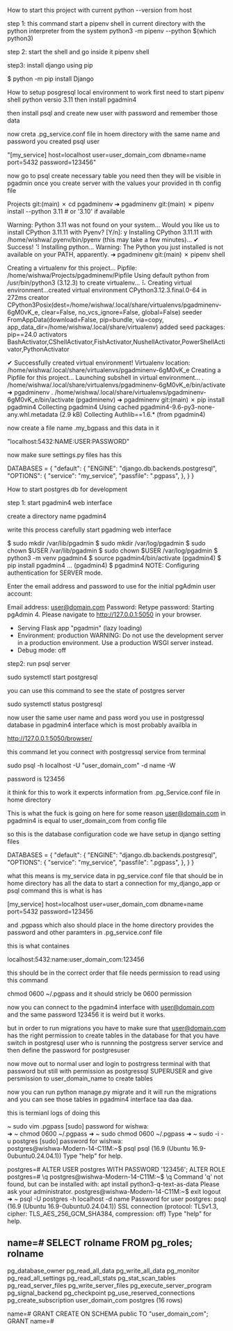 How to start this project with current python --version from host 


step 1: this command start a pipenv shell in current directory with the python interpreter from the system
python3 -m pipenv --python $(which python3)

step 2: start the shell and go inside it
pipenv shell

step3:
install django using pip

$ python -m pip install Django



How to setup posgresql local environment to work first need to start pipenv shell python versio 3.11 then install pgadmin4 

then install psql and create new user with password and remember those data

now creta .pg_service.conf file in hoem directory with the same name and password you created psql user

"[my_service]
host=localhost
user=user_domain_com
dbname=name
port=5432
password=123456"

now go to psql create necessary table you need then they will be visible in pgadmin once you create server with the values your provided in th config file 

Projects git:(main) ✗ cd pgadminenv 
➜  pgadminenv git:(main) ✗ pipenv install --python 3.11      # or '3.10' if available

Warning: Python 3.11 was not found on your system...
Would you like us to install CPython 3.11.11 with Pyenv? [Y/n]: y
Installing CPython 3.11.11 with /home/wishwa/.pyenv/bin/pyenv (this may take a few minutes)...
✔ Success!
⠹ Installing python...
Warning: The Python you just installed is not available on your PATH, apparently.
➜  pgadminenv git:(main) ✗ pipenv shell

Creating a virtualenv for this project...
Pipfile: /home/wishwa/Projects/pgadminenv/Pipfile
Using default python from /usr/bin/python3 (3.12.3) to create virtualenv...
⠧ Creating virtual environment...created virtual environment CPython3.12.3.final.0-64 in 272ms
  creator CPython3Posix(dest=/home/wishwa/.local/share/virtualenvs/pgadminenv-6gM0vK_e, clear=False, no_vcs_ignore=False, global=False)
  seeder FromAppData(download=False, pip=bundle, via=copy, app_data_dir=/home/wishwa/.local/share/virtualenv)
    added seed packages: pip==24.0
  activators BashActivator,CShellActivator,FishActivator,NushellActivator,PowerShellActivator,PythonActivator

✔ Successfully created virtual environment!
Virtualenv location: /home/wishwa/.local/share/virtualenvs/pgadminenv-6gM0vK_e
Creating a Pipfile for this project...
Launching subshell in virtual environment...
 . /home/wishwa/.local/share/virtualenvs/pgadminenv-6gM0vK_e/bin/activate
➜  pgadminenv  . /home/wishwa/.local/share/virtualenvs/pgadminenv-6gM0vK_e/bin/activate
(pgadminenv) ➜  pgadminenv git:(main) ✗ pip install pgadmin4
Collecting pgadmin4
  Using cached pgadmin4-9.6-py3-none-any.whl.metadata (2.9 kB)
Collecting Authlib==1.6.* (from pgadmin4)


now create a file name .my_bgpass
and this data in it 

"localhost:5432:NAME:USER:PASSWORD"

now make sure settings.py files has this 


DATABASES = {
  "default": {
    "ENGINE": "django.db.backends.postgresql",
    "OPTIONS": {
      "service": "my_service",
      "passfile": ".pgpass",
    },
  }
}


How to start postgres db for development 

step 1: start pgadmin4 web interface 

create a directory name pgadmin4

write this process carefully start pgadming web interface 

$ sudo mkdir /var/lib/pgadmin
$ sudo mkdir /var/log/pgadmin
$ sudo chown $USER /var/lib/pgadmin
$ sudo chown $USER /var/log/pgadmin
$ python3 -m venv pgadmin4
$ source pgadmin4/bin/activate
(pgadmin4) $ pip install pgadmin4
...
(pgadmin4) $ pgadmin4
NOTE: Configuring authentication for SERVER mode.

Enter the email address and password to use for the initial pgAdmin user account:

Email address: user@domain.com
Password: 
Retype password:
Starting pgAdmin 4. Please navigate to http://127.0.0.1:5050 in your browser.
 * Serving Flask app "pgadmin" (lazy loading)
 * Environment: production
   WARNING: Do not use the development server in a production environment.
   Use a production WSGI server instead.
 * Debug mode: off


 step2: run psql server

  
  sudo systemctl start postgresql


you can use this command to see the state of postgres server

  sudo systemctl status postgresql

now user the same user name and pass word you use in postgressql database in pgadmin4 interface which is most 
probably availbla in 

http://127.0.0.1:5050/browser/


this command let you connect with postgressql service from terminal

sudo psql -h localhost -U "user_domain_com" -d name -W

password is 123456

it think for this to work it expercts information from .pg_Service.conf file in home directory





This is what the fuck is going on here for some reason user@domain.com in pgadmin4 is equal to user_domain_com  from config file 

so this is the database configuration code  we have setup in django setting files 


DATABASES = {
  "default": {
    "ENGINE": "django.db.backends.postgresql",
    "OPTIONS": {
      "service": "my_service",
      "passfile": ".pgpass",
    },
  }
}

what this means is my_service data in pg_service.conf file that should be in home directory has all the data to start a connection for my_django_app or psql command
this is what is has 

[my_service]
host=localhost
user=user_domain_com
dbname=name
port=5432
password=123456

and .pgpass which also should place in the home directory provides the password and other paramters in .pg_service.conf file 

this is what containes 

localhost:5432:name:user_domain_com:123456

this should be in the correct order that file needs permission to read using this command

chmod 0600 ~/.pgpass and it should stricly be 0600 permission

now you can connect to the pgadmin4 interface with user@domain.com and the same password 123456 it is weird but it works.

but in order to run migrations you have to make sure that user@domain.com has the right permission to create tables in the database for that
you have switch in postgresql user who is runnning the postgress server service and then define the password for postgresuser 

now move out to normal user and login to postrgress terminal with that password but still with permission as postgressql SUPERUSER
and give persmission to user_domain_name to create tables 

now you can run python manage.py migrate and it will run the migrations and you can see those tables in pgadmin4 interface taa daa daa.

this is termianl logs of doing this 

  ~ sudo vim .pgpass
[sudo] password for wishwa:             
➜  ~ chmod 0600 ~/.pgpass
➜  ~ sudo chmod 0600 ~/.pgpass
➜  ~ sudo -i -u postgres
[sudo] password for wishwa:             
postgres@wishwa-Modern-14-C11M:~$ psql
psql (16.9 (Ubuntu 16.9-0ubuntu0.24.04.1))
Type "help" for help.

postgres=# ALTER USER postgres WITH PASSWORD '123456';
ALTER ROLE
postgres=# \q
postgres@wishwa-Modern-14-C11M:~$ \q
Command 'q' not found, but can be installed with:
apt install python3-q-text-as-data
Please ask your administrator.
postgres@wishwa-Modern-14-C11M:~$ exit
logout
➜  ~ psql -U postgres -h localhost -d name
Password for user postgres: 
psql (16.9 (Ubuntu 16.9-0ubuntu0.24.04.1))
SSL connection (protocol: TLSv1.3, cipher: TLS_AES_256_GCM_SHA384, compression: off)
Type "help" for help.

name=# SELECT rolname FROM pg_roles;
           rolname           
-----------------------------
 pg_database_owner
 pg_read_all_data
 pg_write_all_data
 pg_monitor
 pg_read_all_settings
 pg_read_all_stats
 pg_stat_scan_tables
 pg_read_server_files
 pg_write_server_files
 pg_execute_server_program
 pg_signal_backend
 pg_checkpoint
 pg_use_reserved_connections
 pg_create_subscription
 user_domain_com
 postgres
(16 rows)

name=# GRANT CREATE ON SCHEMA public TO "user_domain_com";
GRANT
name=# 


